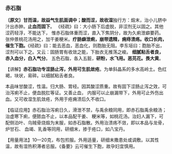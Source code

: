 ### 赤石脂

**〔原文〕甘而温，故益气生肌面调中；酸而涩，故收湿**独行方：煅末，治小儿脐中汁出赤肿。**止血而固下**。
《经疏》曰：大小肠下后虚脱，非涩剂无以固之。其他涩药轻浮，不能达下， 惟赤石脂体重而涩，直入下焦阴分，故为久痢泄癖要药。张仲景桃花汤用之，加干姜粳米。**疗肠癖泄痢，崩带遗精，痈痔溃疡。收口长肉，催生下胞。**《经疏》曰：能去恶血，恶血化，则胞胎无阻。李东垣曰：胞胎不出，涩剂可以下之。又云：固肠胃有收敛之能，下胎衣无推荡之峻。 **细腻粘舌者良，赤入血分，白入气分**。 五色石脂，各入五脏，**研粉，水飞用。恶芫花。畏大黄**。

【讲解】**赤石脂功专涩肠止泻，外用可生肌敛疮**。为单斜晶系的多水高岭土。色红褐，块状，易碎。以细腻粘舌者良。

本品味甘酸涩，性温。归大肠、胃经。因其酸涩质重。故有固下涩肠止泻之效，可治泻痢不止，便血脱肛等证。又善止血， 内服可以止崩漏带下，外用可止外伤出血。又可收湿生肌敛疮，外用于疮痈溃后久不收口。

【临证应用】赤石脂治泻痢日久，滑泄不禁，与禹余粮同用，即赤石脂禹余粮汤；治虚寒下痢，便脓血不止，以本品配干姜、 粳米等，如桃花汤。治妇人漏下，可配侧泊叶、乌贼骨烧煅为末服，如赤石脂散。外用治溃疡不敛，即以本品与龙骨，炉甘石、 血竭、乳香等同用，研细末，掺于疮口，如八宝丹。

【用量用法】10—20克，布包煎服。外用适量，研细末撒患处或调敷。以其性温，故有湿热积滞者忌服。《备要》云可催生下胞，故孕妇宜慎用。
